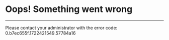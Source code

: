 Oops! Something went wrong
==========================

* * *

Please contact your administrator with the error code: 0.b7ec655f.1722421549.57784a16
